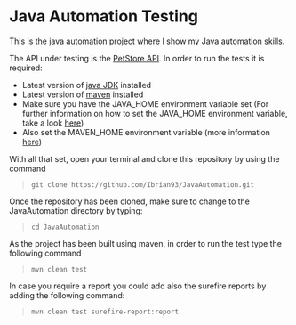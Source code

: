 # Java Automation Testing
This is the java automation project where I show my Java automation skills.

The API under testing is the [PetStore API](https://petstore.swagger.io/#/).
In order to run the tests it is required:
* Latest version of [java JDK](https://www.oracle.com/java/technologies/javase-downloads.html) installed
* Latest version of [maven](https://maven.apache.org/download.cgi) installed
* Make sure you have the JAVA_HOME environment variable set (For further information on how to set the JAVA_HOME environment variable, take a look [here](https://docs.oracle.com/cd/E19182-01/821-0917/inst_jdk_javahome_t/index.html))
* Also set the MAVEN_HOME environment variable (more information [here](https://maven.apache.org/install.html))

With all that set, open your terminal and clone this repository by using the command

> `git clone https://github.com/Ibrian93/JavaAutomation.git`

Once the repository has been cloned, make sure to change to the JavaAutomation directory by typing:

> `cd JavaAutomation`

As the project has been built using maven, in order to run the test type the following command

> `mvn clean test`

In case you require a report you could add also the surefire reports by adding the following command:

> `mvn clean test surefire-report:report`

